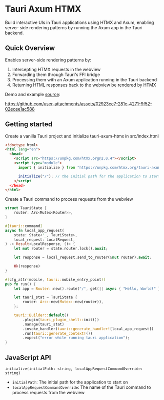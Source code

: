 # Tauri Axum HTMX

Build interactive UIs in Tauri applications using HTMX and Axum, enabling server-side rendering patterns by running the Axum app in the Tauri backend.

## Quick Overview

Enables server-side rendering patterns by:

1. Intercepting HTMX requests in the webview
2. Forwarding them through Tauri's FFI bridge
3. Processing them with an Axum application running in the Tauri backend
4. Returning HTML responses back to the webview be rendered by HTMX

Demo and example [source](example):


https://github.com/user-attachments/assets/02923cc7-281c-4271-9f52-02ecee1ac588


## Getting started

Create a vanilla Tauri project and initialize tauri-axum-htmx in src/index.html

```html
<!doctype html>
<html lang="en">
  <head>
    <script src="https://unpkg.com/htmx.org@2.0.4"></script>
    <script type="module">
      import { initialize } from "https://unpkg.com/htmx.org/tauri-axum-htmx";

      initialize("/"); // the initial path for the application to start on
    </script
  </head>
</html>
```

Create a Tauri command to process requests from the webview

```rust
struct TauriState {
    router: Arc<Mutex<Router>>,
}

#[tauri::command]
async fn local_app_request(
    state: State<'_, TauriState>,
    local_request: LocalRequest,
) -> Result<LocalResponse, ()> {
    let mut router = state.router.lock().await;

    let response = local_request.send_to_router(&mut router).await;

    Ok(response)
}

#[cfg_attr(mobile, tauri::mobile_entry_point)]
pub fn run() {
    let app = Router::new().route("/", get(|| async { "Hello, World!" }));

    let tauri_stat = TauriState {
        router: Arc::new(Mutex::new(router)),
    };

    tauri::Builder::default()
        .plugin(tauri_plugin_shell::init())
        .manage(tauri_stat)
        .invoke_handler(tauri::generate_handler![local_app_request])
        .run(tauri::generate_context!())
        .expect("error while running tauri application");
}
```

## JavaScript API

`initialize(initialPath: string, localAppRequestCommandOverride: string)`

- `initialPath`: The initial path for the application to start on
- `localAppRequestCommandOverride`: The name of the Tauri command to process requests from the webview
